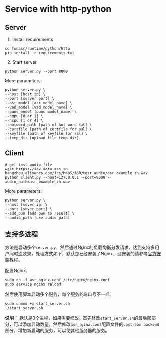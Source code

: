 # Service with http-python

## Server

1. Install requirements

```shell
cd funasr/runtime/python/http
pip install -r requirements.txt
```

2. Start server

```shell
python server.py --port 8000
```

More parameters:
```shell
python server.py \
--host [host ip] \
--port [server port] \
--asr_model [asr model_name] \
--vad_model [vad model_name] \
--punc_model [punc model_name] \
--ngpu [0 or 1] \
--ncpu [1 or 4] \
--hotword_path [path of hot word txt] \
--certfile [path of certfile for ssl] \
--keyfile [path of keyfile for ssl] \
--temp_dir [upload file temp dir] 
```

## Client

```shell
# get test audio file
wget https://isv-data.oss-cn-hangzhou.aliyuncs.com/ics/MaaS/ASR/test_audio/asr_example_zh.wav
python client.py --host=127.0.0.1 --port=8000 --audio_path=asr_example_zh.wav
```

More parameters:
```shell
python server.py \
--host [sever ip] \
--port [sever port] \
--add_pun [add pun to result] \
--audio_path [use audio path] 
```


## 支持多进程

方法是启动多个`server.py`，然后通过Nginx的负载均衡分发请求，达到支持多用户同时连效果，处理方式如下，默认您已经安装了Nginx，没安装的请参考[官方安装教程](https://nginx.org/en/linux_packages.html#Ubuntu)。

配置Nginx。
```shell
sudo cp -f asr_nginx.conf /etc/nginx/nginx.conf
sudo service nginx reload
```

然后使用脚本启动多个服务，每个服务的端口号不一样。
```shell
sudo chmod +x start_server.sh
./start_server.sh
```

**说明：** 默认是3个进程，如果需要修改，首先修改`start_server.sh`的最后那部分，可以添加启动数量。然后修改`asr_nginx.conf`配置文件的`upstream backend`部分，增加新启动的服务，可以使其他服务器的服务。
